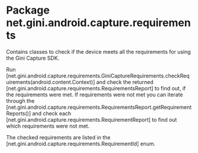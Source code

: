 # Package net.gini.android.capture.requirements

Contains classes to check if the device meets all the requirements for using the Gini Capture SDK.

Run [net.gini.android.capture.requirements.GiniCaptureRequirements.checkRequirements(android.content.Context)] and check the returned
[net.gini.android.capture.requirements.RequirementsReport] to find out, if the requirements were met. If requirements were not met you can
iterate through the [net.gini.android.capture.requirements.RequirementsReport.getRequirementReports()] and check each
[net.gini.android.capture.requirements.RequirementReport] to find out which requirements were not met.

The checked requirements are listed in the [net.gini.android.capture.requirements.RequirementId] enum.
